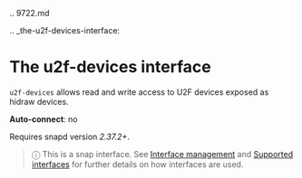 .. 9722.md

.. _the-u2f-devices-interface:

# The u2f-devices interface

`u2f-devices` allows read and write access to U2F devices exposed as hidraw devices.

**Auto-connect**: no

Requires snapd version _2.37.2+_.

> ⓘ  This is a snap interface. See [Interface management](/t/interface-management/6154) and [Supported interfaces](/t/supported-interfaces/7744) for further details on how interfaces are used.